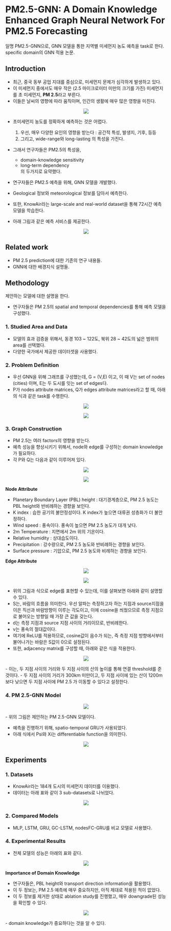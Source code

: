 # PM2.5-GNN: A Domain Knowledge Enhanced Graph Neural Network For PM2.5 Forecasting   
일명 PM2.5-GNN으로, GNN 모델을 통한 지역별 미세먼지 농도 예측을 task로 한다. specific domain의 GNN 적용 논문.  
  
## Introduction  
- 최근, 중국 동부 공업 지대를 중심으로, 미세먼지 문제가 심각하게 발생하고 있다.  
- 이 미세먼지 중에서도 매우 작은 (2.5 마이크로미터 미만의 크기를 가진) 미세먼지를 초 미세먼지, **PM 2.5**라고 부른다.  
- 이들은 날씨의 영향에 따라 움직이며, 인간의 생활에 매우 많은 영향을 미친다.
  
<p align="center"><img src="./imgs/pm2.5gnn1.PNG"></p>
  
- 초미세먼지 농도를 정확하게 예측하는 것은 어렵다.  
  1)  우선, 매우 다양한 요인의 영향을 받는다 : 공간적 특성, 발생지, 기후, 등등  
  2)  그리고, wide-range와 long-lasting 의 특성을 가진다.  
  
- 그래서 연구자들은 PM2.5의 특성을, 
  - domain-knowledge sensitivity  
  - long-term dependency  
  의 두가지로 요약했다.  
  
- 연구자들은 PM2.5 예측을 위해, GNN 모델을 개발했다.  
- Geological 정보와 meteorological 정보를 담아서 예측한다.  
- 또한, KnowAir라는 large-scale and real-world dataset을 통해 72시간 예측 모델을 학습한다.  
- 아래 그림과 같은 예측 서비스를 제공한다.  
<p align="center"><img src="./imgs/pm2.5gnn2.PNG"></p>
  
  
## Related work  
- PM 2.5 prediction에 대한 기존의 연구 내용들.  
- GNN에 대한 배경지식 설명들.  
  
## Methodology  
제안하는 모델에 대한 설명을 한다.  
- 연구자들은 PM 2.5의 spatial and temporal dependencies를 통해 예측 모델을 구성했다.  
  
### 1. Studied Area and Data  
- 모델의 효과 검증을 위해서, 동경 103 ~ 122도, 북위 28 ~ 42도의 넓은 범위의 area를 선택했다.  
- 다양한 국가에서 제공한 데이터셋을 사용했다.  
  
### 2. Problem Definition  
- 우선 GNN을 위해 그래프를 구성했는데, G = (V,E) 이고, 이 때 V는 set of nodes (cities) 이며, E는 두 도시를 잇는 set of edges다.  
- P가 nodes attribute matrices, Q가 edges attribute matrices라고 할 때, 아래의 식과 같은 task를 수행한다.  
<p align="center"><img src="./imgs/pm2.5gnn3.PNG"></p>  
<p align="center"><img src="./imgs/pm2.5gnn4.PNG"></p>  
  
  
### 3. Graph Construction  
- PM 2.5는 여러 factors의 영향을 받는다. 
- 예측 성능을 향상시키기 위해서, node와 edge를 구성하는 domain knowledge가 필요하다.  
- 각 P와 Q는 다음과 같이 이루어져 있다.  
<p align="center"><img src="./imgs/pm2.5gnn5.PNG"></p>  
<p align="center"><img src="./imgs/pm2.5gnn6.PNG"></p>  
  
**Node Attribute**  
- Planetary Boundary Layer (PBL) height : 대기경계층으로, PM 2.5 농도는 PBL height와 반비례하는 경향을 보인다.  
- K index : 습한 공기의 불안정성이다. K index가 높으면 대류권 성층화가 더 불안정하다.  
- Wind speed : 풍속이다. 풍속이 높으면 PM 2.5 농도가 대개 낮다.  
- 2m Temperature : 지면에서 2m 위의 기온이다.  
- Relative humidity : 상대습도이다.  
- Precipitation : 강수량으로, PM 2.5 농도와 반비례하는 경향을 보인다.  
- Surface pressure : 기압으로, PM 2.5 농도와 비례하는 경향을 보인다.  
  
  
**Edge Attribute**  
<p align="center"><img src="./imgs/pm2.5gnn7.PNG"></p>  
<p align="center"><img src="./imgs/pm2.5gnn8.PNG"></p>  
  
- 위의 그림과 식으로 edge를 표현할 수 있는데, 이를 살펴보면 아래와 같이 설명할 수 있다.  
- S는, 바람의 흐름을 의미한다. 우선 알파는 측정하고자 하는 지점과 source지점을 이은 직선과 바람방향이 이루는 각도이고, 이에 cosine을 씌웠으므로 측정 지점으로 불어오는 방향일 때 가장 큰 값을 갖는다.  
- d는 측정 지점과 source 지점 사이의 거리이므로, 반비례한다.  
- v는 풍속의 절대값이다.  
- 여기에 ReLU를 적용하므로, cosine값이 음수가 되는, 즉 측정 지점 방향에서부터 불어나가는 바람은 S값이 0으로 설정된다.
- 또한, adjacency matrix를 구성할 때, 아래와 같은 식을 적용한다.  
<p align="center"><img src="./imgs/pm2.5gnn9.PNG"></p>  
- 이는, 두 지점 사이의 거리와 두 지점 사이의 산의 높이를 통해 연결 threshold를 준 것이다.  
- 두 지점 사이의 거리가 300km 미만이고, 두 지점 사이에 있는 산이 1200m 보다 낮으면 두 지점 사이에 PM 2.5 가 이동할 수 있다고 설정한다.  
  
### 4. PM 2.5-GNN Model  
<p align="center"><img src="./imgs/pm2.5gnn10.PNG"></p>  
- 위의 그림은 제안하는 PM 2.5-GNN 모델이다.  
  
- 예측을 진행하기 위해, spatio-temporal GRU가 사용되었다.  
- 아래 식에서 Psi와 Xi는 differentiable function을 의미한다.  
<p align="center"><img src="./imgs/pm2.5gnn11.PNG"></p>  
  
## Experiments  
### 1. Datasets  
- KnowAir라는 184개 도시의 미세먼지 데이터를 이용했다.  
- 데이터는 아래 표와 같이 3 sub-datasets로 나뉘었다.  
<p align="center"><img src="./imgs/pm2.5gnn12.PNG"></p>
  
### 2. Compared Models  
- MLP, LSTM, GRU, GC-LSTM, nodesFC-GRU를 비교 모델로 사용했다.  
  
### 4. Experimental Results  
- 전체 모델의 성능은 아래의 표와 같다.  
<p align="center"><img src="./imgs/pm2.5gnn13.PNG"></p>  
  
**Importance of Domain Knowledge**  
- 연구자들은, PBL height와 transport direction information을 활용했다.  
- 이 두 정보는, PM 2.5 예측에 매우 중요하지만, 아직 제대로 적용된 적이 없었다.  
- 이 두 정보를 제거한 상태로 ablation study를 진행했고, 매우 downgrade된 성능을 확인할 수 있다.  
<p align="center"><img src="./imgs/pm2.5gnn14.PNG"></p>  
- domain knowledge가 중요하다는 것을 알 수 있다.
